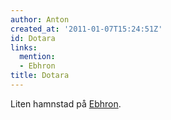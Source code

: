 ```yaml
---
author: Anton
created_at: '2011-01-07T15:24:51Z'
id: Dotara
links:
  mention:
  - Ebhron
title: Dotara
---
```


Liten hamnstad på [Ebhron].

  [Ebhron]: Ebhron
